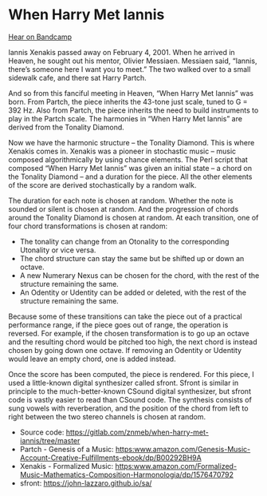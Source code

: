 # When Harry Met Iannis

[Hear on Bandcamp](https://algocompsynth.bandcamp.com/album/when-harry-met-iannis)

Iannis Xenakis passed away on February 4, 2001. When he arrived in Heaven, he sought out his mentor, Olivier Messiaen. Messiaen said, “Iannis, there’s someone here I want you to meet.” The two walked over to a small sidewalk cafe, and there sat Harry Partch.

And so from this fanciful meeting in Heaven, “When Harry Met Iannis” was born. From Partch, the piece inherits the 43-tone just scale, tuned to G = 392 Hz. Also from Partch, the piece inherits the need to build instruments to play in the Partch scale. The harmonies in “When Harry Met Iannis” are derived from the Tonality Diamond.

Now we have the harmonic structure – the Tonality Diamond. This is where Xenakis comes in. Xenakis was a pioneer in stochastic music – music composed algorithmically by using chance elements. The Perl script that composed “When Harry Met Iannis” was given an initial state – a chord on the Tonality Diamond – and a duration for the piece. All the other elements of the score are derived stochastically by a random walk.

The duration for each note is chosen at random. Whether the note is sounded or silent is chosen at random. And the progression of chords around the Tonality Diamond is chosen at random. At each transition, one of four chord transformations is chosen at random:

* The tonality can change from an Otonality to the corresponding Utonality or vice versa.
* The chord structure can stay the same but be shifted up or down an octave.
* A new Numerary Nexus can be chosen for the chord, with the rest of the structure remaining the same.
* An Odentity or Udentity can be added or deleted, with the rest of the structure remaining the same.

Because some of these transitions can take the piece out of a practical performance range, if the piece goes out of range, the operation is reversed. For example, if the chosen transformation is to go up an octave and the resulting chord would be pitched too high, the next chord is instead chosen by going down one octave. If removing an Odentity or Udentity would leave an empty chord, one is added instead.

Once the score has been computed, the piece is rendered. For this piece, I used a little-known digital synthesizer called sfront. Sfront is similar in principle to the much-better-known CSound digital synthesizer, but sfront code is vastly easier to read than CSound code. The synthesis consists of sung vowels with reverberation, and the position of the chord from left to right between the two stereo channels is chosen at random.

* Source code: https://gitlab.com/znmeb/when-harry-met-iannis/tree/master
* Partch - Genesis of a Music: <https:www.amazon.com/Genesis-Music-Account-Creative-Fulfillments-ebook/dp/B00292BH9A>
* Xenakis - Formalized Music: <https:www.amazon.com/Formalized-Music-Mathematics-Composition-Harmonologia/dp/1576470792>
* sfront: <https://john-lazzaro.github.io/sa/>
